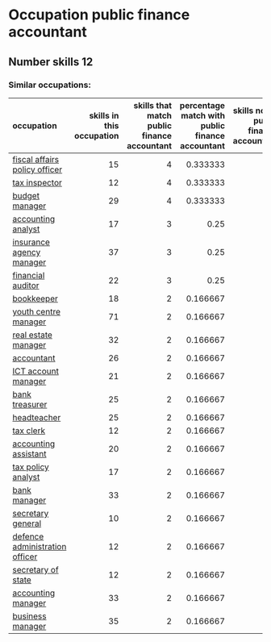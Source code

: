 # Occupation public finance accountant
## Number skills 12
### Similar occupations:
| occupation                                                          |   skills in this occupation |   skills that match public finance accountant |   percentage match with public finance accountant |   skills not in public finance accountant |
|:--------------------------------------------------------------------|----------------------------:|----------------------------------------------:|--------------------------------------------------:|------------------------------------------:|
| [fiscal affairs policy officer](fiscal_affairs_policy_officer.md)   |                          15 |                                             4 |                                          0.333333 |                                        11 |
| [tax inspector](tax_inspector.md)                                   |                          12 |                                             4 |                                          0.333333 |                                         8 |
| [budget manager](budget_manager.md)                                 |                          29 |                                             4 |                                          0.333333 |                                        25 |
| [accounting analyst](accounting_analyst.md)                         |                          17 |                                             3 |                                          0.25     |                                        14 |
| [insurance agency manager](insurance_agency_manager.md)             |                          37 |                                             3 |                                          0.25     |                                        34 |
| [financial auditor](financial_auditor.md)                           |                          22 |                                             3 |                                          0.25     |                                        19 |
| [bookkeeper](bookkeeper.md)                                         |                          18 |                                             2 |                                          0.166667 |                                        16 |
| [youth centre manager](youth_centre_manager.md)                     |                          71 |                                             2 |                                          0.166667 |                                        69 |
| [real estate manager](real_estate_manager.md)                       |                          32 |                                             2 |                                          0.166667 |                                        30 |
| [accountant](accountant.md)                                         |                          26 |                                             2 |                                          0.166667 |                                        24 |
| [ICT account manager](ICT_account_manager.md)                       |                          21 |                                             2 |                                          0.166667 |                                        19 |
| [bank treasurer](bank_treasurer.md)                                 |                          25 |                                             2 |                                          0.166667 |                                        23 |
| [headteacher](headteacher.md)                                       |                          25 |                                             2 |                                          0.166667 |                                        23 |
| [tax clerk](tax_clerk.md)                                           |                          12 |                                             2 |                                          0.166667 |                                        10 |
| [accounting assistant](accounting_assistant.md)                     |                          20 |                                             2 |                                          0.166667 |                                        18 |
| [tax policy analyst](tax_policy_analyst.md)                         |                          17 |                                             2 |                                          0.166667 |                                        15 |
| [bank manager](bank_manager.md)                                     |                          33 |                                             2 |                                          0.166667 |                                        31 |
| [secretary general](secretary_general.md)                           |                          10 |                                             2 |                                          0.166667 |                                         8 |
| [defence administration officer](defence_administration_officer.md) |                          12 |                                             2 |                                          0.166667 |                                        10 |
| [secretary of state](secretary_of_state.md)                         |                          12 |                                             2 |                                          0.166667 |                                        10 |
| [accounting manager](accounting_manager.md)                         |                          33 |                                             2 |                                          0.166667 |                                        31 |
| [business manager](business_manager.md)                             |                          35 |                                             2 |                                          0.166667 |                                        33 |
